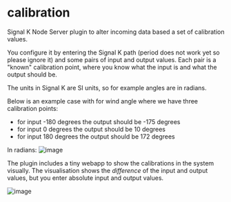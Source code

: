 # calibration
Signal K Node Server plugin to alter incoming data based a set of calibration values.


You configure it by entering the Signal K path (period does not work yet so please ignore it) and some pairs of input and output values. Each pair is a "known" calibration point, where you know what the input is and what the output should be.

The units in Signal K are SI units, so for example angles are in radians.

Below is an example case with for wind angle where we have three calibration points:
- for input -180 degrees the output should be -175 degrees
- for input 0 degrees the output should be 10 degrees
- for input 180 degrees the output should be 172 degrees

In radians:
![image](https://user-images.githubusercontent.com/1049678/49245515-36791780-f41b-11e8-89c7-286ed4be18f4.png)

The plugin includes a tiny webapp to show the calibrations in the system visually. The visualisation shows the *difference* of the input and output values, but you enter absolute input and output values.

![image](https://user-images.githubusercontent.com/1049678/49246127-d2efe980-f41c-11e8-864c-8d67f6d30710.png)




